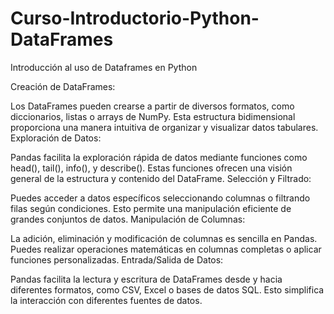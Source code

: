 # Curso-Introductorio-Python-DataFrames
Introducción al uso de Dataframes en Python

Creación de DataFrames:

Los DataFrames pueden crearse a partir de diversos formatos, como diccionarios, listas o arrays de NumPy. Esta estructura bidimensional proporciona una manera intuitiva de organizar y visualizar datos tabulares.
Exploración de Datos:

Pandas facilita la exploración rápida de datos mediante funciones como head(), tail(), info(), y describe(). Estas funciones ofrecen una visión general de la estructura y contenido del DataFrame.
Selección y Filtrado:

Puedes acceder a datos específicos seleccionando columnas o filtrando filas según condiciones. Esto permite una manipulación eficiente de grandes conjuntos de datos.
Manipulación de Columnas:

La adición, eliminación y modificación de columnas es sencilla en Pandas. Puedes realizar operaciones matemáticas en columnas completas o aplicar funciones personalizadas.
Entrada/Salida de Datos:

Pandas facilita la lectura y escritura de DataFrames desde y hacia diferentes formatos, como CSV, Excel o bases de datos SQL. Esto simplifica la interacción con diferentes fuentes de datos.
